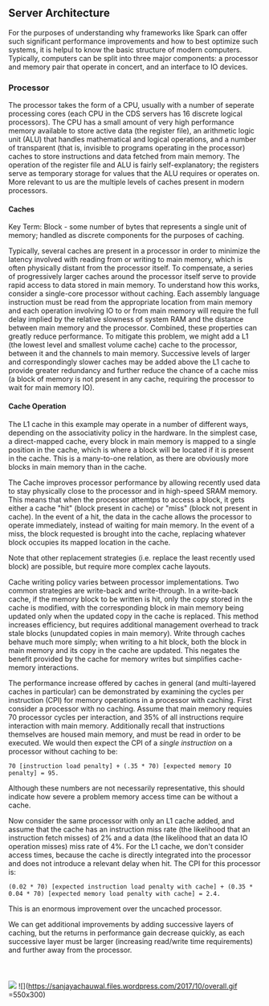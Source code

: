 ## Server Architecture

For the purposes of understanding why frameworks like Spark can offer such significant performance improvements and how to best optimize such systems, it is helpul to know the basic structure of modern computers. Typically, computers can be split into three major components: a processor and memory pair that operate in concert, and an interface to IO devices.

### Processor

The processor takes the form of a CPU, usually with a number of seperate processing cores (each CPU in the CDS servers has 16 discrete logical processors). The CPU has a small amount of very high performance memory available to store active data (the register file), an arithmetic logic unit (ALU) that handles mathematical and logical operations, and a number of transparent (that is, invisible to programs operating in the processor) caches to store instructions and data fetched from main memory. The operation of the register file and ALU is fairly self-explanatory; the registers serve as temporary storage for values that the ALU requires or operates on. More relevant to us are the multiple levels of caches present in modern processors. 

#### Caches

Key Term: Block - some number of bytes that represents a single unit of memory; handled as discrete components for the purposes of caching.

Typically, several caches are present in a processor in order to minimize the latency involved with reading from or writing to main memory, which is often physically distant from the processor itself. To compensate, a series of progressively larger caches around the processor itself serve to provide rapid access to data stored in main memory. To understand how this works, consider a single-core processor without caching. Each assembly language instruction must be read from the appropriate location from main memory and each operation involving IO to or from main memory will require the full delay implied by the relative slowness of system RAM and the distance between main memory and the processor. Combined, these properties can greatly reduce performance. To mitigate this problem, we might add a L1 (the lowest level and smallest volume cache) cache to the processor, between it and the channels to main memory. Successive levels of larger and correspondingly slower caches may be added above the L1 cache to provide greater redundancy and further reduce the chance of a cache miss (a block of memory is not present in any cache, requiring the processor to wait for main memory IO).

#### Cache Operation

The L1 cache in this example may operate in a number of different ways, depending on the associativity policy in the hardware. In the simplest case, a direct-mapped cache, every block in main memory is mapped to a single position in the cache, which is where a block will be located if it is present in the cache. This is a many-to-one relation, as there are obviously more blocks in main memory than in the cache. 

The Cache improves processor performance by allowing recently used data to stay physically close to the processor and in high-speed SRAM memory. This means that when the processor attemtps to access a block, it gets either a cache "hit" (block present in cache) or "miss" (block not present in cache). In the event of a hit, the data in the cache allows the processor to operate immediately, instead of waiting for main memory. In the event of a miss, the block requested is brought into the cache, replacing whatever block occupies its mapped location in the cache.

Note that other replacement strategies (i.e. replace the least recently used block) are possible, but require more complex cache layouts.

Cache writing policy varies between processor implementations. Two common strategies are write-back and write-through. In a write-back cache, if the memory block to be written is hit, only the copy stored in the cache is modified, with the corresponding block in main memory being updated only when the updated copy in the cache is replaced. This method increases efficiency, but requires additional management overhead to track stale blocks (unupdated copies in main memory). Write through caches behave much more simply; when writing to a hit block, both the block in main memory and its copy in the cache are updated. This negates the benefit provided by the cache for memory writes but simplifies cache-memory interactions.

The performance increase offered by caches in general (and multi-layered caches in particular) can be demonstrated by examining the cycles per instruction (CPI) for memory operations in a processor with caching. First consider a processor with no caching. Assume that main memory requies 70 processor cycles per interaction, and 35% of all instructions require interaction with main memory. Additionally recall that instructions themselves are housed main memory, and must be read in order to be executed. We would then expect the CPI of a *single instruction* on a processor without caching to be:

```
70 [instruction load penalty] + (.35 * 70) [expected memory IO penalty] = 95. 
```
Although these numbers are not necessarily representative, this should indicate how severe a problem memory access time can be without a cache.

Now consider the same processor with only an L1 cache added, and assume that the cache has an instruction miss rate (the likelihood that an instruction fetch misses) of 2% and a data (the likelihood that an data IO operation misses) miss rate of 4%. For the L1 cache, we don't consider access times, because the cache is directly integrated into the processor and does not introduce a relevant delay when hit. The CPI for this processor is:
```
(0.02 * 70) [expected instruction load penalty with cache] + (0.35 * 0.04 * 70) [expected memory load penalty with cache] = 2.4. 
```
This is an enormous improvement over the uncached processor.

We can get additional improvements by adding successive layers of caching, but the returns in performance gain decrease quickly, as each successive layer must be larger (increasing read/write time requirements) and further away from the processor.

### 

<br>

![](https://lh6.googleusercontent.com/S1PT4HcPFaXhMgf5lUkYJJ9LAGUMHBQHeus5EiUbpZsxF3ytqE-hC0zRTp6T6kwrZw6y4y4SrsePH9mGp0UO=w1680-h919-rw)
![](https://sanjayachauwal.files.wordpress.com/2017/10/overall.gif =550x300)  
<br>

 

